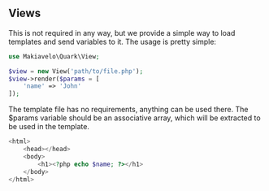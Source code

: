 ## Views
This is not required in any way, but we provide a simple way to load templates and send variables to it.
The usage is pretty simple:

```php
use Makiavelo\Quark\View;

$view = new View('path/to/file.php');
$view->render($params = [
    'name' => 'John'
]);
```

The template file has no requirements, anything can be used there.
The $params variable should be an associative array, which will be extracted to be used in the template.

```php
<html>
    <head></head>
    <body>
        <h1><?php echo $name; ?></h1>
    </body>
</html>
```